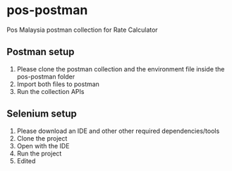 # pos-postman
Pos Malaysia postman collection for Rate Calculator

## Postman setup
1. Please clone the postman collection and the environment file inside the pos-postman folder
2. Import both files to postman
3. Run the collection APIs

## Selenium setup
1. Please download an IDE and other other required dependencies/tools
2. Clone the project
3. Open with the IDE
4. Run the project
5. Edited